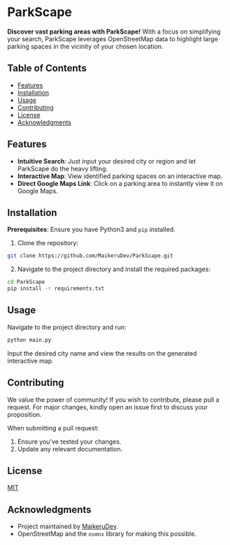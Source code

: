# ParkScape

**Discover vast parking areas with ParkScape!** With a focus on simplifying your search, ParkScape leverages OpenStreetMap data to highlight large parking spaces in the vicinity of your chosen location. 

## Table of Contents

- [Features](#features)
- [Installation](#installation)
- [Usage](#usage)
- [Contributing](#contributing)
- [License](#license)
- [Acknowledgments](#acknowledgments)

## Features

- **Intuitive Search**: Just input your desired city or region and let ParkScape do the heavy lifting.
- **Interactive Map**: View identified parking spaces on an interactive map.
- **Direct Google Maps Link**: Click on a parking area to instantly view it on Google Maps.

## Installation

**Prerequisites**: Ensure you have Python3 and `pip` installed.

1. Clone the repository:
```bash
git clone https://github.com/MaikeruDev/ParkScape.git
```
2. Navigate to the project directory and install the required packages:
```bash
cd ParkScape
pip install -r requirements.txt
```

## Usage 

Navigate to the project directory and run:

```bash
python main.py
```

Input the desired city name and view the results on the generated interactive map.

## Contributing

We value the power of community! If you wish to contribute, please pull a request. For major changes, kindly open an issue first to discuss your proposition.

When submitting a pull request:
1. Ensure you've tested your changes.
2. Update any relevant documentation.

## License

[MIT](https://choosealicense.com/licenses/mit/)

## Acknowledgments

- Project maintained by [MaikeruDev](https://github.com/MaikeruDev).
- OpenStreetMap and the `osmnx` library for making this possible.
